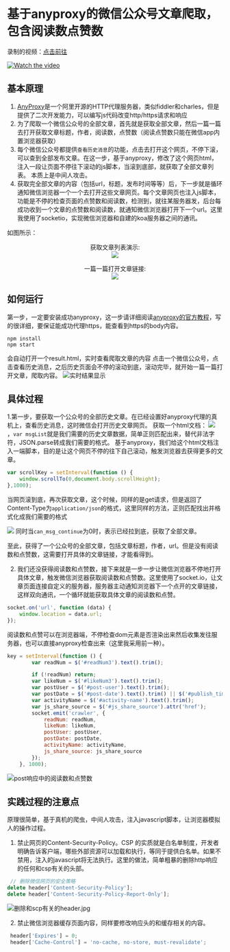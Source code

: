 # 基于anyproxy的微信公众号文章爬取，包含阅读数点赞数

录制的视频：[点击前往](http://v.youku.com/v_show/id_XMzUwMzE4OTM1Mg==.html?spm=a2hzp.8244740.0.0)

[![Watch the video](https://vthumb.ykimg.com/054104085ABE60F3000001056004F443)](http://v.youku.com/v_show/id_XMzUwMzE4OTM1Mg==.html?spm=a2hzp.8244740.0.0)

## 基本原理
1. [AnyProxy](http://anyproxy.io/cn/)是一个阿里开源的HTTP代理服务器，类似fiddler和charles，但是提供了二次开发能力，可以编写js代码改变http/https请求和响应
2. 为了爬取一个微信公众号的全部文章，首先就是获取全部文章，然后一篇一篇去打开获取文章标题，作者，阅读数，点赞数（阅读点赞数只能在微信app内置浏览器获取）
3. 每个微信公众号都提供`查看历史消息`的功能，点击去打开这个网页，不停下滚，可以查到全部发布文章。在这一步，基于anyproxy，修改了这个网页html，注入一段让页面不停往下滚动的js脚本，当滚到底部，就获取了全部文章列表。 本质上是中间人攻击。
4. 获取完全部文章的内容（包括url，标题，发布时间等等）后，下一步就是循环通知微信浏览器一个一个去打开这些文章网页。每个文章网页也注入js脚本，功能是不停的检查页面的点赞数和阅读数，检测到，就往某服务器发，后台每成功收到一个文章的点赞数和阅读数，就通知微信浏览器打开下一个url。这里我使用了socketio，实现微信浏览器和自建的koa服务器之间的通讯。

如图所示：


<p align="center">
  <span>获取文章列表演示: </span><br>
  <img src="http://upload-images.jianshu.io/upload_images/2058960-968978f9198c86ef.gif?imageMogr2/auto-orient/strip%7CimageView2/2/w/1240">
</p>


<p align="center">
  <span>一篇一篇打开文章链接: </span><br>
  <img src="http://upload-images.jianshu.io/upload_images/2058960-0f035da769523276.gif?imageMogr2/auto-orient/strip%7CimageView2/2/w/1240">
</p>


## 如何运行
第一步，一定要安装成功anyproxy，这一步请详细阅读[anyproxy的官方教程](http://anyproxy.io/cn/)，写的很详细，要保证能成功代理https，能查看到https的body内容。

```
npm install
npm start
```
会自动打开一个result.html，实时查看爬取文章的内容
点击一个微信公众号，点击查看历史消息，之后历史页面会不停的滚动到底，滚动完毕，就开始一篇一篇打开文章，爬取内容。
![实时结果显示](http://upload-images.jianshu.io/upload_images/2058960-da9d9bae50979ad3.jpg?imageMogr2/auto-orient/strip%7CimageView2/2/w/800)


## 具体过程
1.第一步，要获取一个公众号的全部历史文章。在已经设置好anyproxy代理的真机上，查看历史消息，这时微信会打开历史文章网页。
获取一个html文档：
![](http://upload-images.jianshu.io/upload_images/2058960-9830eb06c47ed549.jpg?imageMogr2/auto-orient/strip%7CimageView2/2/w/800)
，`var msgList`就是我们需要的历史文章数据，简单正则匹配出来，替代非法字符，JSON.parse转成我们需要的格式。 基于anyproxy，我们给这个html文档注入一端脚本，目的是让这个网页不停的往下自己滚动，触发浏览器去获得更多的文章。
```javascript
var scrollKey = setInterval(function () {
    window.scrollTo(0,document.body.scrollHeight);
},1000);
```
当网页滚到底，再次获取文章，这个时候，同样的是get请求，但是返回了Content-Type为`application/json`的格式，这里同样的方法，正则匹配找出并格式化成我们需要的格式


![](http://upload-images.jianshu.io/upload_images/2058960-bf19d52ee8071a0f.jpg?imageMogr2/auto-orient/strip%7CimageView2/2/w/1240)
同时当`can_msg_continue`为0时，表示已经拉到底，获取了全部文章。


至此，获得了一个公众号的全部文章，包括文章标题，作者，url。但是没有阅读数和点赞数，这需要打开具体的文章链接，才能看得到。

2. 我们还没获得阅读数和点赞数，接下来就是一步一步让微信浏览器不停地打开具体文章，触发微信浏览器获取阅读数和点赞数。这里使用了socket.io，让文章页面连接自定义的服务器，服务器主动通知浏览器下一个点开的文章链接，这样双向通讯，一个循环就能获取具体文章的阅读数和点赞。
``` javascript
socket.on('url', function (data) {
    window.location = data.url;
});
```
阅读数和点赞可以在浏览器端，不停检查dom元素是否渲染出来然后收集发往服务器，也可以直接anyproxy检查出来（这里我采用前一种）。
``` javascript
key = setInterval(function () {
        var readNum = $('#readNum3').text().trim();

        if (!readNum) return;
        var likeNum = $('#likeNum3').text().trim();
        var postUser = $('#post-user').text().trim();
        var postDate = $('#post-date').text().trim() || $('#publish_time').text().trim();
        var activityName = $('#activity-name').text().trim();
        var js_share_source = $('#js_share_source').attr('href');
        socket.emit('crawler', {
            readNum: readNum,
            likeNum: likeNum,
            postUser: postUser,
            postDate: postDate,
            activityName: activityName,
            js_share_source: js_share_source
        });
    }, 1000);
````



![post响应中的阅读数和点赞数](http://upload-images.jianshu.io/upload_images/2058960-03c536e58a47f047.jpg?imageMogr2/auto-orient/strip%7CimageView2/2/w/800)



## 实践过程的注意点
原理很简单，基于真机的爬虫，中间人攻击，注入javascript脚本，让浏览器模拟人的操作过程。

1. 禁止网页的Content-Security-Policy。CSP 的实质就是白名单制度，开发者明确告诉客户端，哪些外部资源可以加载和执行，等同于提供白名单。如果不禁用，注入的javascript将无法执行。这里的做法，简单粗暴的删除http响应的任何和csp有关的头部。
``` javascript
 // 删除微信网页的安全策略
delete header['Content-Security-Policy'];
delete header['Content-Security-Policy-Report-Only'];
```


![删除和scp有关的header.jpg](http://upload-images.jianshu.io/upload_images/2058960-b39d4167e3039a28.jpg?imageMogr2/auto-orient/strip%7CimageView2/2/w/800)


2. 禁止微信浏览器缓存页面内容，同样要修改响应头的和缓存相关的内容。
```javascript
 header['Expires'] = 0;
 header['Cache-Control'] = 'no-cache, no-store, must-revalidate';
```
